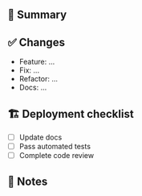 ## 📌 Summary
<!-- Briefly explain the purpose of this PR and what it accomplishes. -->

## ✅ Changes
<!-- List key changes in this PR. -->
- Feature: ...
- Fix: ...
- Refactor: ...
- Docs: ...

## 🏗️ Deployment checklist
- [ ] Update docs
- [ ] Pass automated tests
- [ ] Complete code review

## 📝 Notes
<!-- Anything else reviewers should know? -->